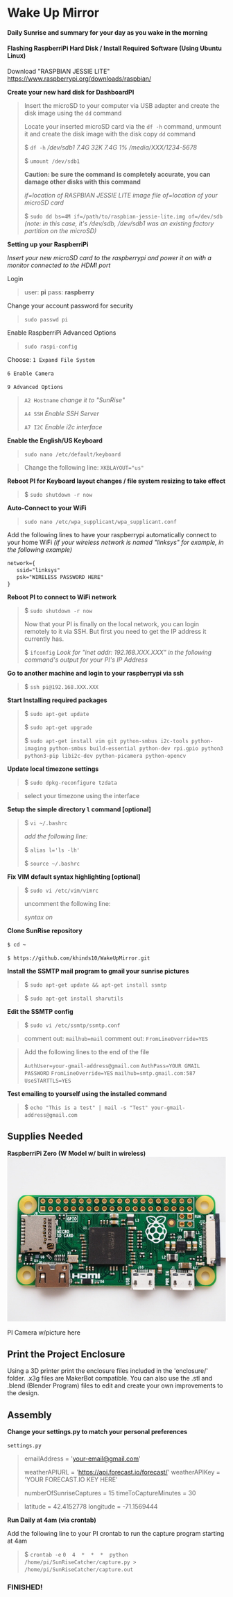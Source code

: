 # Wake Up Mirror

#### Daily Sunrise and summary for your day as you wake in the morning


#### Flashing RaspberriPi Hard Disk / Install Required Software (Using Ubuntu Linux)

Download "RASPBIAN JESSIE LITE"
https://www.raspberrypi.org/downloads/raspbian/

**Create your new hard disk for DashboardPI**
>Insert the microSD to your computer via USB adapter and create the disk image using the `dd` command
>
> Locate your inserted microSD card via the `df -h` command, unmount it and create the disk image with the disk copy `dd` command
>
> $ `df -h`
> */dev/sdb1       7.4G   32K  7.4G   1% /media/XXX/1234-5678*
>
> $ `umount /dev/sdb1`
>
> **Caution: be sure the command is completely accurate, you can damage other disks with this command**
>
> *if=location of RASPBIAN JESSIE LITE image file*
> *of=location of your microSD card*
>
> $ `sudo dd bs=4M if=/path/to/raspbian-jessie-lite.img of=/dev/sdb`
> *(note: in this case, it's /dev/sdb, /dev/sdb1 was an existing factory partition on the microSD)*

**Setting up your RaspberriPi**

*Insert your new microSD card to the raspberrypi and power it on with a monitor connected to the HDMI port*

Login
> user: **pi**
> pass: **raspberry**

Change your account password for security
>`sudo passwd pi`

Enable RaspberriPi Advanced Options
>`sudo raspi-config`

Choose:
`1 Expand File System`

`6 Enable Camera`

`9 Advanced Options`
>`A2 Hostname`
>*change it to "SunRise"*
>
>`A4 SSH`
>*Enable SSH Server*
>
>`A7 I2C`
>*Enable i2c interface*

**Enable the English/US Keyboard**

>`sudo nano /etc/default/keyboard`

> Change the following line:
>`XKBLAYOUT="us"`

**Reboot PI for Keyboard layout changes / file system resizing to take effect**
>$ `sudo shutdown -r now`

**Auto-Connect to your WiFi**

>`sudo nano /etc/wpa_supplicant/wpa_supplicant.conf`

Add the following lines to have your raspberrypi automatically connect to your home WiFi
*(if your wireless network is named "linksys" for example, in the following example)*

	network={
	   ssid="linksys"
	   psk="WIRELESS PASSWORD HERE"
	}

**Reboot PI to connect to WiFi network**

>$ `sudo shutdown -r now`
>
>Now that your PI is finally on the local network, you can login remotely to it via SSH.
>But first you need to get the IP address it currently has.
>
>$ `ifconfig`
>*Look for "inet addr: 192.168.XXX.XXX" in the following command's output for your PI's IP Address*

**Go to another machine and login to your raspberrypi via ssh**

> $ `ssh pi@192.168.XXX.XXX`

**Start Installing required packages**

>$ `sudo apt-get update`
>
>$ `sudo apt-get upgrade`
>
>$ `sudo apt-get install vim git python-smbus i2c-tools python-imaging python-smbus build-essential python-dev rpi.gpio python3 python3-pip libi2c-dev python-picamera python-opencv`

**Update local timezone settings**

>$ `sudo dpkg-reconfigure tzdata`

> select your timezone using the interface

**Setup the simple directory `l` command [optional]**

>$ `vi ~/.bashrc`
>
>*add the following line:*
>
>$ `alias l='ls -lh'`
>
>$ `source ~/.bashrc`

**Fix VIM default syntax highlighting [optional]**

>$ `sudo vi /etc/vim/vimrc`
>
>uncomment the following line:
>
>_syntax on_

**Clone SunRise repository**

`$ cd ~`

`$ https://github.com/khinds10/WakeUpMirror.git`

**Install the SSMTP mail program to gmail your sunrise pictures**

>$ `sudo apt-get update && apt-get install ssmtp`

>$ `sudo apt-get install sharutils`

**Edit the SSMTP config**

>$ `sudo vi /etc/ssmtp/ssmtp.conf`

>comment out: `mailhub=mail`
>comment out: `FromLineOverride=YES`

>Add the following lines to the end of the file
>
>`AuthUser=your-gmail-address@gmail.com`
>`AuthPass=YOUR GMAIL PASSWORD`
>`FromLineOverride=YES`
>`mailhub=smtp.gmail.com:587`
>`UseSTARTTLS=YES`

**Test emailing to yourself using the installed command**
>$ `echo "This is a test" | mail -s "Test" your-gmail-address@gmail.com`

## Supplies Needed

**RaspberriPi Zero (W Model w/ built in wireless)**
![PiZero W](https://raw.githubusercontent.com/khinds10/SunRiseCatcher/master/construction/pizero.jpg "PiZero W")

PI Camera w/picture here

## Print the Project Enclosure

Using a 3D printer print the enclosure files included in the 'enclosure/' folder. .x3g files are MakerBot compatible. You can also use the .stl and .blend (Blender Program) files to edit and create your own improvements to the design.

## Assembly

**Change your settings.py to match your personal preferences**

`settings.py`

> emailAddress = 'your-email@gmail.com'
>
> weatherAPIURL = 'https://api.forecast.io/forecast/'
> weatherAPIKey = 'YOUR FORECAST.IO KEY HERE'
>
> numberOfSunriseCaptures = 15
> timeToCaptureMinutes = 30

> latitude = 42.4152778
> longitude = -71.1569444

**Run Daily at 4am (via crontab)**

Add the following line to your PI crontab to run the capture program starting at 4am

>$ `crontab -e`
>`0  4  *  *  *  python /home/pi/SunRiseCatcher/capture.py > /home/pi/SunRiseCatcher/capture.out`

### FINISHED!

